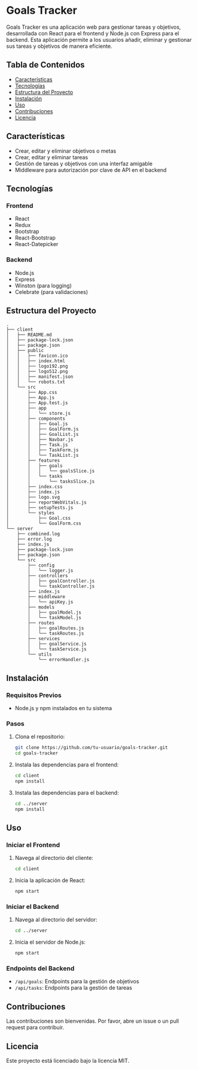 # Goals Tracker

Goals Tracker es una aplicación web para gestionar tareas y objetivos, desarrollada con React para el frontend y Node.js con Express para el backend. Esta aplicación permite a los usuarios añadir, eliminar y gestionar sus tareas y objetivos de manera eficiente.

## Tabla de Contenidos

- [Características](#características)
- [Tecnologías](#tecnologías)
- [Estructura del Proyecto](#estructura-del-proyecto)
- [Instalación](#instalación)
- [Uso](#uso)
- [Contribuciones](#contribuciones)
- [Licencia](#licencia)

## Características

- Crear, editar y eliminar objetivos o metas
- Crear, editar y eliminar tareas
- Gestión de tareas y objetivos con una interfaz amigable
- Middleware para autorización por clave de API en el backend

## Tecnologías

### Frontend

- React
- Redux
- Bootstrap
- React-Bootstrap
- React-Datepicker

### Backend

- Node.js
- Express
- Winston (para logging)
- Celebrate (para validaciones)

## Estructura del Proyecto

```plaintext
.
├── client
│   ├── README.md
│   ├── package-lock.json
│   ├── package.json
│   ├── public
│   │   ├── favicon.ico
│   │   ├── index.html
│   │   ├── logo192.png
│   │   ├── logo512.png
│   │   ├── manifest.json
│   │   └── robots.txt
│   └── src
│       ├── App.css
│       ├── App.js
│       ├── App.test.js
│       ├── app
│       │   └── store.js
│       ├── components
│       │   ├── Goal.js
│       │   ├── GoalForm.js
│       │   ├── GoalList.js
│       │   ├── Navbar.js
│       │   ├── Task.js
│       │   ├── TaskForm.js
│       │   └── TaskList.js
│       ├── features
│       │   ├── goals
│       │   │   └── goalsSlice.js
│       │   └── tasks
│       │       └── tasksSlice.js
│       ├── index.css
│       ├── index.js
│       ├── logo.svg
│       ├── reportWebVitals.js
│       ├── setupTests.js
│       └── styles
│           ├── Goal.css
│           └── GoalForm.css
└── server
    ├── combined.log
    ├── error.log
    ├── index.js
    ├── package-lock.json
    ├── package.json
    └── src
        ├── config
        │   └── logger.js
        ├── controllers
        │   ├── goalController.js
        │   └── taskController.js
        ├── index.js
        ├── middleware
        │   └── apiKey.js
        ├── models
        │   ├── goalModel.js
        │   └── taskModel.js
        ├── routes
        │   ├── goalRoutes.js
        │   └── taskRoutes.js
        ├── services
        │   ├── goalService.js
        │   └── taskService.js
        └── utils
            └── errorHandler.js
```

## Instalación

### Requisitos Previos

- Node.js y npm instalados en tu sistema

### Pasos

1. Clona el repositorio:
   ```bash
   git clone https://github.com/tu-usuario/goals-tracker.git
   cd goals-tracker
   ```

2. Instala las dependencias para el frontend:
   ```bash
   cd client
   npm install
   ```

3. Instala las dependencias para el backend:
   ```bash
   cd ../server
   npm install
   ```

## Uso

### Iniciar el Frontend

1. Navega al directorio del cliente:
   ```bash
   cd client
   ```

2. Inicia la aplicación de React:
   ```bash
   npm start
   ```

### Iniciar el Backend

1. Navega al directorio del servidor:
   ```bash
   cd ../server
   ```

2. Inicia el servidor de Node.js:
   ```bash
   npm start
   ```

### Endpoints del Backend

- `/api/goals`: Endpoints para la gestión de objetivos
- `/api/tasks`: Endpoints para la gestión de tareas

## Contribuciones

Las contribuciones son bienvenidas. Por favor, abre un issue o un pull request para contribuir.

## Licencia

Este proyecto está licenciado bajo la licencia MIT.
